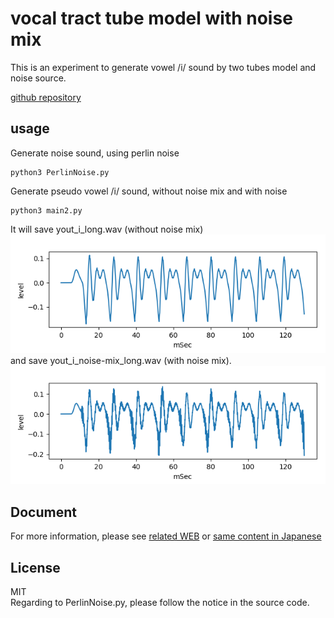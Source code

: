 # vocal tract tube model with noise mix  
 
This is an experiment to generate vowel /i/ sound by two tubes model and noise source.  

[github repository](https://github.com/shun60s/Vocal-Tube-I-Model)  

## usage  

Generate noise sound, using perlin noise    
```
python3 PerlinNoise.py  
```


Generate pseudo vowel /i/ sound, without noise mix and with noise    
```
python3 main2.py  
```

It will save yout_i_long.wav (without noise mix)  
![figure1](docs/i_without_noise_mix_waveform.png)  
and save yout_i_noise-mix_long.wav (with noise mix).  
![figure2](docs/i_with_noise_mix_waveform.png)  

## Document  

For more information, please see [related WEB](https://wsignal.sakura.ne.jp/onsei2007/scilab456e.html#chapter3) or 
[same content in Japanese](https://wsignal.sakura.ne.jp/onsei2007/scilab6.html)  


## License  
MIT  
Regarding to PerlinNoise.py, please follow the notice in the source code.  
